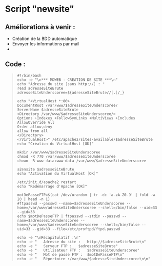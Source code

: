 # Script "newsite"

## Améliorations à venir :
- Création de la BDD automatique
- Envoyer les informations par mail
- 
## Code :

>     #!/bin/bash
>     echo -e "\n*** MDWEB - CREATION DE SITE ***\n"
>     echo "Adresse du site (sans http://) : "
>     read adresseSiteBrute
>     adresseSiteUnderscoree=${adresseSiteBrute//[.]/_}
>     
>     echo "<VirtualHost *:80>
>     DocumentRoot /var/www/$adresseSiteUnderscoree/
>     ServerName $adresseSiteBrute
>     <Directory /var/www/$adresseSiteUnderscoree/>
>     Options +Indexes +FollowSymLinks +MultiViews +Includes
>     AllowOverride All
>     Order allow,deny
>     allow from all
>     </Directory>
>     </VirtualHost>" /etc/apache2/sites-available/$adresseSiteBrute
>     echo "Création du VirtualHost [OK]"
>     
>     mkdir /var/www/$adresseSiteUnderscoree
>     chmod -R 770 /var/www/$adresseSiteUnderscoree
>     chown -R www-data:www-data /var/www/$adresseSiteUnderscoree
>     
>     a2ensite $adresseSiteBrute
>     echo "Activation du VirtualHost [OK]"
>     
>     /etc/init.d/apache2 restart
>     echo "Redémarrage d'Apache [OK]"
>     
>     motDePasseFTP=$(cat /dev/urandom | tr -dc 'a-zA-Z0-9' | fold -w 20 | head -n 1)
>     #ftpasswd --passwd --name=$adresseSiteUnderscoree --home=/var/www/adresseSiteUnderscoree --shell=/bin/false --uid=33 --gid=33
>     echo $motDePasseFTP | ftpasswd --stdin --passwd --name=$adresseSiteUnderscoree --home=/var/www/$adresseSiteUnderscoree --shell=/bin/false --uid=33 --gid=33 --file=/etc/proftpd/ftpd.passwd
>     
>     echo -e "\nRécapitulatif :\n"
>     echo -e "   Adresse du site :   http://$adresseSiteBrute\n"
>     echo -e "   Serveur FTP :   $adresseSiteBrute"
>     echo -e "   Utilisateur FTP :   $adresseSiteUnderscoree"
>     echo -e "   Mot de passe FTP :  $motDePasseFTP\n"
>     echo -e "   Répertoire :/var/www/$adresseSiteUnderscoree\n\n"
